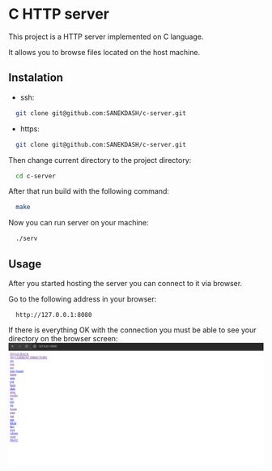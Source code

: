 # C HTTP server
This project is a HTTP server implemented on C language.

It allows you to browse files located on the host machine.

## Instalation 
- ssh:
```bash
  git clone git@github.com:SANEKDASH/c-server.git
```
- https:
```bash
  git clone git@github.com:SANEKDASH/c-server.git
```
Then change current directory to the project directory:
```bash
  cd c-server  
```
After that run build with the following command:  
```bash
  make  
```
Now you can run server on your machine:
```bash
  ./serv
```
## Usage
After you started hosting the server you can connect to it via browser.

Go to the following address in your browser:
```
  http://127.0.0.1:8080
``` 
If there is everything OK with the connection you must be able to see your directory on the browser screen:
![alt text](img/serv.png) 
